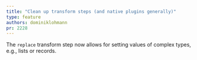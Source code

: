 ```yaml
---
title: "Clean up transform steps (and native plugins generally)"
type: feature
authors: dominiklohmann
pr: 2228
---
```


The `replace` transform step now allows for setting values of complex types,
e.g., lists or records.
